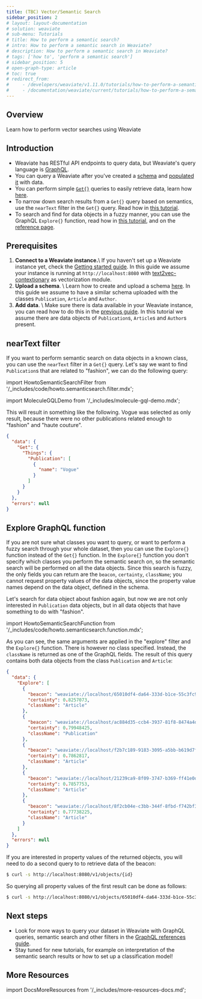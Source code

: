 ```yaml
---
title: (TBC) Vector/Semantic Search
sidebar_position: 2
# layout: layout-documentation
# solution: weaviate
# sub-menu: Tutorials
# title: How to perform a semantic search?
# intro: How to perform a semantic search in Weaviate?
# description: How to perform a semantic search in Weaviate?
# tags: ['how to', 'perform a semantic search']
# sidebar_position: 5
# open-graph-type: article
# toc: true
# redirect_from:
#     - /developers/weaviate/v1.11.0/tutorials/how-to-perform-a-semantic-search.html
#     - /documentation/weaviate/current/tutorials/how-to-perform-a-semantic-search.html
---
```


## Overview
<!-- TODO: Consider merging the whole doc into "Query basics" (prev. how-to-query-data) -->

Learn how to perform vector searches using Weaviate

<!-- TODO: Finish this page! -->
<!-- :::caution Under construction.
Migrated from "How to perform a semantic search" tutorial from Weaviate Docs Classic
::: -->

## Introduction

- Weaviate has RESTful API endpoints to query data, but Weaviate's query language is [GraphQL](https://graphql.org/). 
- You can query a Weaviate after you've created a [schema](/developers/weaviate/tutorials/how-to-create-a-schema.md) and [populated it](/developers/weaviate/tutorials/how-to-import-data.md) with data.
- You can perform simple [`Get{}`](../api/graphql/get.md) queries to easily retrieve data, learn how [here](./how-to-query-data.md).
- To narrow down search results from a `Get{}` query based on semantics, use the `nearText` filter in the `Get{}` query. Read how in [this tutorial](#neartext-filter).
- To search and find for data objects in a fuzzy manner, you can use the GraphQL `Explore{}` function, read how in [this tutorial](#explore-graphql-function), and on the [reference page](../api/graphql/explore.md).

## Prerequisites
 1. **Connect to a Weaviate instance.**\\
 If you haven't set up a Weaviate instance yet, check the [Getting started guide](/developers/weaviate/quickstart/installation.md). In this guide we assume your instance is running at `http://localhost:8080` with [text2vec-contextionary](/developers/weaviate/quickstart/installation.md) as vectorization module.
 2. **Upload a schema**. \\
 Learn how to create and upload a schema [here](/developers/weaviate/tutorials/how-to-create-a-schema.md). In this guide we assume to have a similar schema uploaded with the classes `Publication`, `Article` and `Author`.
 3. **Add data**. \\
 Make sure there is data available in your Weaviate instance, you can read how to do this in the [previous guide](/developers/weaviate/tutorials/how-to-import-data.md). In this tutorial we assume there are data objects of `Publication`s, `Article`s and `Author`s present.

## nearText filter
If you want to perform semantic search on data objects in a known class, you can use the `nearText` filter in a `Get{}` query. Let's say we want to find `Publication`s that are related to "fashion", we can do the following query:

import HowtoSemanticSearchFilter from '/_includes/code/howto.semanticsearch.filter.mdx';

<HowtoSemanticSearchFilter/>

import MoleculeGQLDemo from '/_includes/molecule-gql-demo.mdx';

<MoleculeGQLDemo query='%7B%0D%0A++Get%7B%0D%0A++++Publication%28%0D%0A++++++nearText%3A+%7B%0D%0A++++++++concepts%3A+%5B%22fashion%22%5D%2C%0D%0A++++++++certainty%3A+0.7%2C%0D%0A++++++++moveAwayFrom%3A+%7B%0D%0A++++++++++concepts%3A+%5B%22finance%22%5D%2C%0D%0A++++++++++force%3A+0.45%0D%0A++++++++%7D%2C%0D%0A++++++++moveTo%3A+%7B%0D%0A++++++++++concepts%3A+%5B%22haute+couture%22%5D%2C%0D%0A++++++++++force%3A+0.85%0D%0A++++++++%7D%0D%0A++++++%7D%0D%0A++++%29%7B%0D%0A++++++name%0D%0A++++%7D%0D%0A++%7D%0D%0A%7D'/>

<!-- {% include molecule-gql-demo.html encoded_query='%7B%0D%0A++Get%7B%0D%0A++++Publication%28%0D%0A++++++nearText%3A+%7B%0D%0A++++++++concepts%3A+%5B%22fashion%22%5D%2C%0D%0A++++++++certainty%3A+0.7%2C%0D%0A++++++++moveAwayFrom%3A+%7B%0D%0A++++++++++concepts%3A+%5B%22finance%22%5D%2C%0D%0A++++++++++force%3A+0.45%0D%0A++++++++%7D%2C%0D%0A++++++++moveTo%3A+%7B%0D%0A++++++++++concepts%3A+%5B%22haute+couture%22%5D%2C%0D%0A++++++++++force%3A+0.85%0D%0A++++++++%7D%0D%0A++++++%7D%0D%0A++++%29%7B%0D%0A++++++name%0D%0A++++%7D%0D%0A++%7D%0D%0A%7D' %} -->

This will result in something like the following. Vogue was selected as only result, because there were no other publications related enough to "fashion" and "haute couture".

```json
{
  "data": {
    "Get": {
      "Things": {
        "Publication": [
          {
            "name": "Vogue"
          }
        ]
      }
    }
  },
  "errors": null
}
```

## Explore GraphQL function
If you are not sure what classes you want to query, or want to perform a fuzzy search through your whole dataset, then you can use the `Explore{}` function instead of the `Get{}` function. In the `Explore{}` function you don't specify which classes you perform the semantic search on, so the semantic search will be performed on all the data objects. Since this search is fuzzy, the only fields you can return are the `beacon`, `certainty`, `className`; you cannot request property values of the data objects, since the property value names depend on the data object, defined in the schema. 

Let's search for data object about fashion again, but now we are not only interested in `Publication` data objects, but in all data objects that have something to do with "fashion". 

import HowtoSemanticSearchFunction from '/_includes/code/howto.semanticsearch.function.mdx';

<HowtoSemanticSearchFunction/>

<MoleculeGQLDemo query='%7B%0D%0A++Explore+%28%0D%0A++++nearText%3A+%7B%0D%0A++++++concepts%3A+%5B%22fashion%22%5D%2C%0D%0A++++++certainty%3A+0.7%2C%0D%0A++++++moveTo%3A+%7B%0D%0A++++++++concepts%3A+%5B%22haute+couture%22%5D%2C%0D%0A++++++++force%3A+0.45%0D%0A++++++%7D%2C%0D%0A++++++moveAwayFrom%3A+%7B%0D%0A++++++++concepts%3A+%5B%22finance%22%5D%2C%0D%0A++++++++force%3A+0.85%0D%0A++++++%7D%0D%0A++++%7D%0D%0A++%29+%7B%0D%0A++++beacon%0D%0A++++certainty%0D%0A++++className%0D%0A++%7D%0D%0A%7D'/>

<!-- {% include molecule-gql-demo.html encoded_query='%7B%0D%0A++Explore+%28%0D%0A++++nearText%3A+%7B%0D%0A++++++concepts%3A+%5B%22fashion%22%5D%2C%0D%0A++++++certainty%3A+0.7%2C%0D%0A++++++moveTo%3A+%7B%0D%0A++++++++concepts%3A+%5B%22haute+couture%22%5D%2C%0D%0A++++++++force%3A+0.45%0D%0A++++++%7D%2C%0D%0A++++++moveAwayFrom%3A+%7B%0D%0A++++++++concepts%3A+%5B%22finance%22%5D%2C%0D%0A++++++++force%3A+0.85%0D%0A++++++%7D%0D%0A++++%7D%0D%0A++%29+%7B%0D%0A++++beacon%0D%0A++++certainty%0D%0A++++className%0D%0A++%7D%0D%0A%7D' %} -->

As you can see, the same arguments are applied in the "explore" filter and the `Explore{}` function. There is however no class specified. Instead, the `className` is returned as one of the GraphQL fields. The result of this query contains both data objects from the class `Publication` and `Article`:

```json
{
  "data": {
    "Explore": [
      {
        "beacon": "weaviate://localhost/65010df4-da64-333d-b1ce-55c3fc9174ab",
        "certainty": 0.8257073,
        "className": "Article"
      },
      {
        "beacon": "weaviate://localhost/ac884d35-ccb4-3937-81f8-8474a4d7a549",
        "certainty": 0.79948425,
        "className": "Publication"
      },
      {
        "beacon": "weaviate://localhost/f2b7c189-9183-3095-a5bb-b619d7fe9703",
        "certainty": 0.7862817,
        "className": "Article"
      },
      {
        "beacon": "weaviate://localhost/21239ca9-8f09-3747-b369-ff41e0dfebdd",
        "certainty": 0.7857753,
        "className": "Article"
      },
      {
        "beacon": "weaviate://localhost/8f2cb04e-c3bb-344f-8fbd-f742bf36e653",
        "certainty": 0.77738225,
        "className": "Article"
      }
    ]
  },
  "errors": null
}
```

If you are interested in property values of the returned objects, you will need to do a second query to to retrieve data of the beacon:

```bash
$ curl -s http://localhost:8080/v1/objects/{id}
```

So querying all property values of the first result can be done as follows:

```bash
$ curl -s http://localhost:8080/v1/objects/65010df4-da64-333d-b1ce-55c3fc9174ab
```

## Next steps

- Look for more ways to query your dataset in Weaviate with GraphQL queries, semantic search and other filters in the [GraphQL references guide](../api/graphql/index.md).
- Stay tuned for new tutorials, for example on interpretation of the semantic search results or how to set up a classification model!

## More Resources

import DocsMoreResources from '/_includes/more-resources-docs.md';

<DocsMoreResources />
